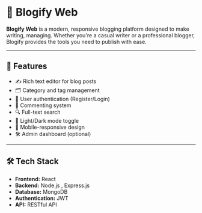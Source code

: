 # 📝 Blogify Web

**Blogify Web** is a modern, responsive blogging platform designed to make writing, managing. Whether you're a casual writer or a professional blogger, Blogify provides the tools you need to publish with ease.

---

## 🚀 Features

- ✍️ Rich text editor for blog posts  
- 🗂️ Category and tag management  
- 👤 User authentication (Register/Login)  
- 💬 Commenting system  
- 🔍 Full-text search  
- 🌙 Light/Dark mode toggle  
- 📱 Mobile-responsive design  
- 🛠️ Admin dashboard (optional)

---

## 🛠️ Tech Stack

- **Frontend:** React 
- **Backend:** Node.js , Express.js  
- **Database:** MongoDB 
- **Authentication:** JWT  
- **API:** RESTful API  
